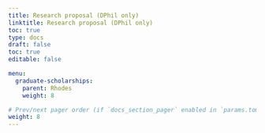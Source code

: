 ```yaml
---
title: Research proposal (DPhil only)
linktitle: Research proposal (DPhil only)
toc: true
type: docs
draft: false
toc: true
editable: false

menu:
  graduate-scholarships:
    parent: Rhodes
    weight: 8

# Prev/next pager order (if `docs_section_pager` enabled in `params.toml`)
weight: 8
---
```

